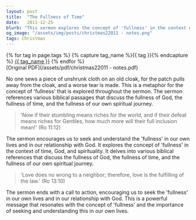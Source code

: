 ```yaml
---
layout: post
title:  "The Fullness of Time"
date:   2011-12-25
blurb: "This sermon explores the concept of 'fullness' in the context of time, God, and spirituality. It delves into various biblical references that discuss the fullness of God, the fullness of time, and the fullness of our own spiritual journey. The sermon encourages us to seek and understand the 'fullness' in our own lives and in our relationship with God."
og_image: "/assets/img/posts/christmas22011 - notes.png"
tags: Christmas
---    
```

<div class="tag-pills">
  {% for tag in page.tags %}
    {% capture tag_name %}{{ tag }}{% endcapture %}
    <a href="{{ site.baseurl }}/tag/{{ tag_name | slugify }}" class="tag-pill">{{ tag_name }}</a>
  {% endfor %}
</div>
[Original PDF](/assets/pdf/christmas22011 - notes.pdf)

No one sews a piece of unshrunk cloth on an old cloak, for the patch pulls away from the cloak, and a worse tear is made. This is a metaphor for the concept of 'fullness' that is explored throughout the sermon. The sermon references various biblical passages that discuss the fullness of God, the fullness of time, and the fullness of our own spiritual journey.

> 'Now if their stumbling means riches for the world, and if their defeat means riches for Gentiles, how much more will their full inclusion mean!' (Ro 11:12)

The sermon encourages us to seek and understand the 'fullness' in our own lives and in our relationship with God. It explores the concept of 'fullness' in the context of time, God, and spirituality. It delves into various biblical references that discuss the fullness of God, the fullness of time, and the fullness of our own spiritual journey.

> 'Love does no wrong to a neighbor; therefore, love is the fulfilling of the law.' (Ro 13:10)

The sermon ends with a call to action, encouraging us to seek the 'fullness' in our own lives and in our relationship with God. This is a powerful message that resonates with the concept of 'fullness' and the importance of seeking and understanding this in our own lives.

